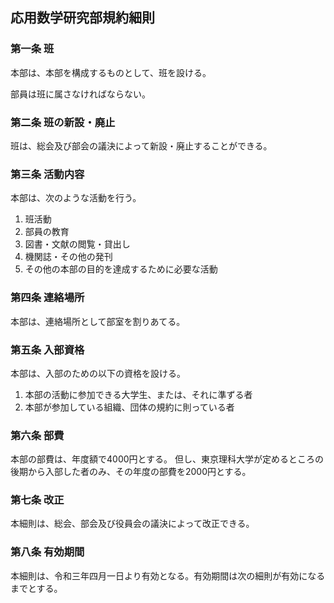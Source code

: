 ## 応用数学研究部規約細則

### 第一条 班

本部は、本部を構成するものとして、班を設ける。

部員は班に属さなければならない。

### 第二条 班の新設・廃止

班は、総会及び部会の議決によって新設・廃止することができる。

### 第三条 活動内容

本部は、次のような活動を行う。

1. 班活動
2. 部員の教育
3. 図書・文献の閲覧・貸出し
4. 機関誌・その他の発刊
5. その他の本部の目的を達成するために必要な活動

### 第四条 連絡場所

本部は、連絡場所として部室を割りあてる。

### 第五条 入部資格

本部は、入部のための以下の資格を設ける。

1. 本部の活動に参加できる大学生、または、それに準ずる者
2. 本部が参加している組織、団体の規約に則っている者

### 第六条 部費

本部の部費は、年度額で4000円とする。
但し、東京理科大学が定めるところの後期から入部した者のみ、その年度の部費を2000円とする。

### 第七条 改正

本細則は、総会、部会及び役員会の議決によって改正できる。

### 第八条 有効期間

本細則は、令和三年四月一日より有効となる。有効期間は次の細則が有効になるまでとする。
